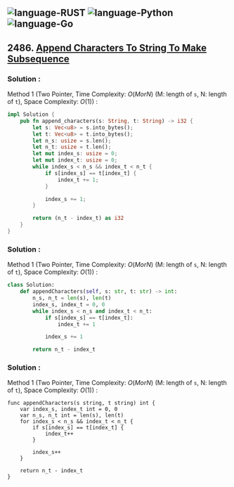 ![language-RUST](https://img.shields.io/badge/RUST-8d4004?style=for-the-badge&logo=RUST)
![language-Python](https://img.shields.io/badge/Python-ffd43b?style=for-the-badge&logo=PYTHON)
![language-Go](https://img.shields.io/badge/Go-00add8?style=for-the-badge&logo=GO&logoColor=white)
---

## 2486. [Append Characters To String To Make Subsequence](https://leetcode.com/problems/append-characters-to-string-to-make-subsequence)

### Solution :

Method 1 (Two Pointer, Time Complexity: $O(M or N)$ (M: length of `s`, N: length of `t`), Space Complexity: $O(1)$) :
```rust
impl Solution {
    pub fn append_characters(s: String, t: String) -> i32 {
        let s: Vec<u8> = s.into_bytes();
        let t: Vec<u8> = t.into_bytes();
        let n_s: usize = s.len();
        let n_t: usize = t.len();
        let mut index_s: usize = 0;
        let mut index_t: usize = 0;
        while index_s < n_s && index_t < n_t {
            if s[index_s] == t[index_t] {
                index_t += 1;
            }

            index_s += 1;
        }

        return (n_t - index_t) as i32
    }
}
```

### Solution :

Method 1 (Two Pointer, Time Complexity: $O(M or N)$ (M: length of `s`, N: length of `t`), Space Complexity: $O(1)$) :
```python
class Solution:
    def appendCharacters(self, s: str, t: str) -> int:
        n_s, n_t = len(s), len(t)
        index_s, index_t = 0, 0
        while index_s < n_s and index_t < n_t:
            if s[index_s] == t[index_t]:
                index_t += 1

            index_s += 1

        return n_t - index_t
```

### Solution :

Method 1 (Two Pointer, Time Complexity: $O(M or N)$ (M: length of `s`, N: length of `t`), Space Complexity: $O(1)$) :
```golang
func appendCharacters(s string, t string) int {
    var index_s, index_t int = 0, 0
    var n_s, n_t int = len(s), len(t)
    for index_s < n_s && index_t < n_t {
        if s[index_s] == t[index_t] {
            index_t++
        }

        index_s++
    }

    return n_t - index_t
}
```
